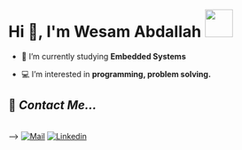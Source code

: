<h1>Hi 👋, I'm Wesam Abdallah <img src="https://media.giphy.com/media/WUlplcMpOCEmTGBtBW/giphy.gif" width="50"></h1>


- 🌱 I’m currently studying **Embedded Systems**
  
- :computer: I’m interested in **programming, problem solving.**
  



  
## 📝 ***Contact Me...***  

<br>-->
  [![Mail](https://img.shields.io/badge/Esraa_gaber-blue?logo=Gmail&logoColor=blue&labelColor=black)](wesamhamamm2002@gmail.com)
  [![Linkedin](https://img.shields.io/badge/LinkedIn-EsraaAbdelgaber-blue?logo=Linkedin&logoColor=blue&labelColor=black)](https://www.linkedin.com/in/wesam-hamamm-953254249?utm_source=share&utm_campaign=share_via&utm_content=profile&utm_medium=android_app)
<br>



  
 

